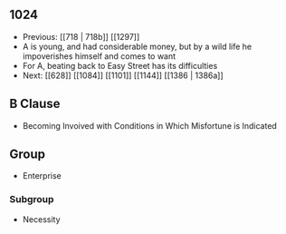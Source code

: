 ## 1024
- Previous: [[718 | 718b]] [[1297]] 
- A is young, and had considerable money, but by a wild life he impoverishes himself and comes to want
- For A, beating back to Easy Street has its difficulties
- Next: [[628]] [[1084]] [[1101]] [[1144]] [[1386 | 1386a]] 

## B Clause
- Becoming Invoived with Conditions in Which Misfortune is Indicated

## Group
- Enterprise

### Subgroup
- Necessity


